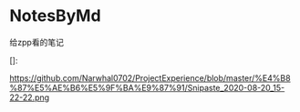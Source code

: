 # NotesByMd
给zpp看的笔记

[]: 

https://github.com/Narwhal0702/ProjectExperience/blob/master/%E4%B8%87%E5%AE%B6%E5%9F%BA%E9%87%91/Snipaste_2020-08-20_15-22-22.png

